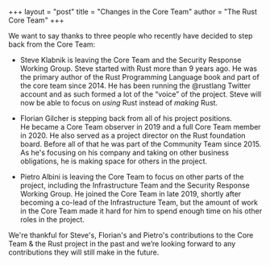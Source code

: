 +++
layout = "post"
title = "Changes in the Core Team"
author = "The Rust Core Team"
+++

We want to say thanks to three people who recently have decided to step back from the Core Team:

* Steve Klabnik is leaving the Core Team and the Security Response Working Group.
Steve started with Rust more than 9 years ago.
He was the primary author of the Rust Programming Language book and part of the core team since 2014. He has been running the @rustlang Twitter account and as such formed a lot of the “voice” of the project.
Steve will now be able to focus on *using* Rust instead of *making* Rust.
 
* Florian Gilcher is stepping back from all of his project positions.  
He became a Core Team observer in 2019 and a full Core Team member in 2020.
He also served as a project director on the Rust foundation board.
Before all of that he was part of the Community Team since 2015.
As he's focusing on his company and taking on other business obligations, he is making space for others in the project.
    
* Pietro Albini is leaving the Core Team to focus on other parts of the project, including the Infrastructure Team and the Security Response Working Group. He joined the Core Team in late 2019, shortly after becoming a co-lead of the Infrastructure Team, but the amount of work in the Core Team made it hard for him to spend enough time on his other roles in the project.

We're thankful for Steve's, Florian's and Pietro's contributions to the Core Team & the Rust project in the past and we’re looking forward to any contributions they will still make in the future.
